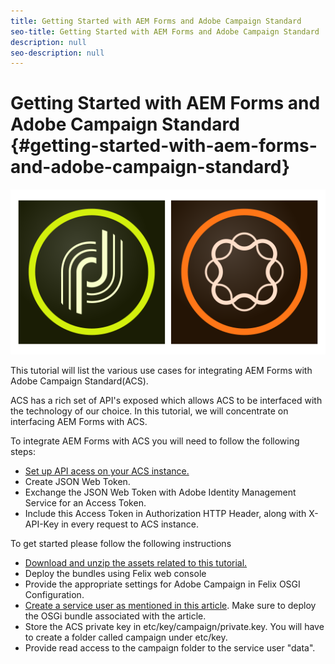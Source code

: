 ```yaml
---
title: Getting Started with AEM Forms and Adobe Campaign Standard
seo-title: Getting Started with AEM Forms and Adobe Campaign Standard
description: null
seo-description: null
---
```


# Getting Started with AEM Forms and Adobe Campaign Standard {#getting-started-with-aem-forms-and-adobe-campaign-standard}

 ![formsandcampaign](assets/helpx-cards-forms.png)

This tutorial will list the various use cases for integrating AEM Forms with Adobe Campaign Standard(ACS).

ACS has a rich set of API's exposed which allows ACS to be interfaced with the technology of our choice. In this tutorial, we will concentrate on interfacing AEM Forms with ACS.

To integrate AEM Forms with ACS you will need to follow the following steps:

* [Set up API acess on your ACS instance.](https://docs.campaign.adobe.com/doc/standard/en/api/ACS_API.html#setting-up-api-access)
* Create JSON Web Token.
* Exchange the JSON Web Token with Adobe Identity Management Service for an Access Token.
* Include this Access Token in Authorization HTTP Header, along with X-API-Key in every request to ACS instance.

To get started please follow the following instructions

* [Download and unzip the assets related to this tutorial.](assets/osgibundles.zip)
* Deploy the bundles using Felix web console
* Provide the appropriate settings for Adobe Campaign in Felix OSGI Configuration.
* [Create a service user as mentioned in this article](/help/forms/adaptive-forms/service-user-tutorial-develop.md). Make sure to deploy the OSGi bundle associated with the article.
* Store the ACS private key in etc/key/campaign/private.key. You will have to create a folder called campaign under etc/key.
* Provide read access to the campaign folder to the service user "data".
